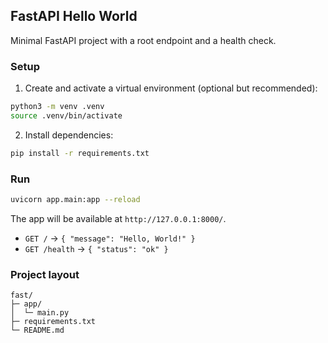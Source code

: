 ## FastAPI Hello World

Minimal FastAPI project with a root endpoint and a health check.

### Setup

1. Create and activate a virtual environment (optional but recommended):

```bash
python3 -m venv .venv
source .venv/bin/activate
```

2. Install dependencies:

```bash
pip install -r requirements.txt
```

### Run

```bash
uvicorn app.main:app --reload
```

The app will be available at `http://127.0.0.1:8000/`.

- `GET /` → `{ "message": "Hello, World!" }`
- `GET /health` → `{ "status": "ok" }`

### Project layout

```
fast/
├─ app/
│  └─ main.py
├─ requirements.txt
└─ README.md
```


